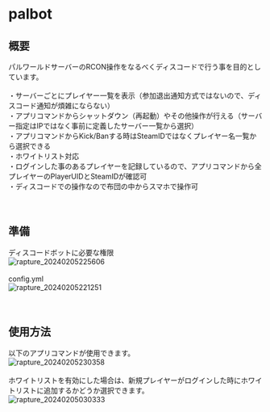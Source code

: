 # palbot

## 概要
パルワールドサーバーのRCON操作をなるべくディスコードで行う事を目的としています。<br>
<br>
・サーバーごとにプレイヤー一覧を表示（参加退出通知方式ではないので、ディスコード通知が煩雑にならない）<br>
・アプリコマンドからシャットダウン（再起動）やその他操作が行える（サーバー指定はIPではなく事前に定義したサーバー一覧から選択）<br>
・アプリコマンドからKick/Banする時はSteamIDではなくプレイヤー名一覧から選択できる<br>
・ホワイトリスト対応<br>
・ログインした事のあるプレイヤーを記録しているので、アプリコマンドから全プレイヤーのPlayerUIDとSteamIDが確認可<br>
・ディスコードでの操作なので布団の中からスマホで操作可<br>
<br>
<br>
## 準備
ディスコードボットに必要な権限<br>
![rapture_20240205225606](https://github.com/radishsprouts/palbot/assets/3961684/6223ec36-4a2a-4ff4-a6bf-46116fefd8bc)<br>
<br>
config.yml<br>
![rapture_20240205221251](https://github.com/radishsprouts/palbot/assets/3961684/5cd91ba9-0e33-4177-8d90-aa1eff7d5732)<br>
<br>
<br>
## 使用方法
以下のアプリコマンドが使用できます。<br>
![rapture_20240205230358](https://github.com/radishsprouts/palbot/assets/3961684/ff0cf004-2a79-41a3-a29a-4391a1697aef)<br>
<br>
ホワイトリストを有効にした場合は、新規プレイヤーがログインした時にホワイトリストに追加するかどうか選択できます。<br>
![rapture_20240205030333](https://github.com/radishsprouts/palbot/assets/3961684/6e994bfc-8628-414a-a52b-26e031d0fd91)<br>
